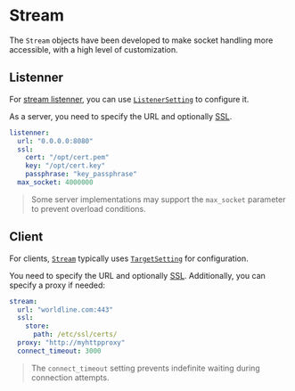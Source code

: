 # Stream

The `Stream` objects have been developed to make socket handling more accessible, with a high level of customization.

## Listenner

For [stream listenner](https://docs.rs/prosa/latest/prosa/io/listener/enum.StreamListener.html), you can use [`ListenerSetting`](https://docs.rs/prosa/latest/prosa/io/listener/struct.ListenerSetting.html) to configure it.

As a server, you need to specify the URL and optionally [SSL](ch01-02-02-ssl.md).
```yaml
listenner:
  url: "0.0.0.0:8080"
  ssl:
    cert: "/opt/cert.pem"
    key: "/opt/cert.key"
    passphrase: "key_passphrase"
  max_socket: 4000000
```

> Some server implementations may support the `max_socket` parameter to prevent overload conditions.

## Client

For clients, [`Stream`](https://docs.rs/prosa/latest/prosa/io/stream/enum.Stream.html) typically uses [`TargetSetting`](https://docs.rs/prosa/latest/prosa/io/stream/struct.TargetSetting.html) for configuration.

You need to specify the URL and optionally [SSL](ch01-02-02-ssl.md).
Additionally, you can specify a proxy if needed:
```yaml
stream:
  url: "worldline.com:443"
  ssl:
    store:
      path: /etc/ssl/certs/
  proxy: "http://myhttpproxy"
  connect_timeout: 3000
```

> The `connect_timeout` setting prevents indefinite waiting during connection attempts.
